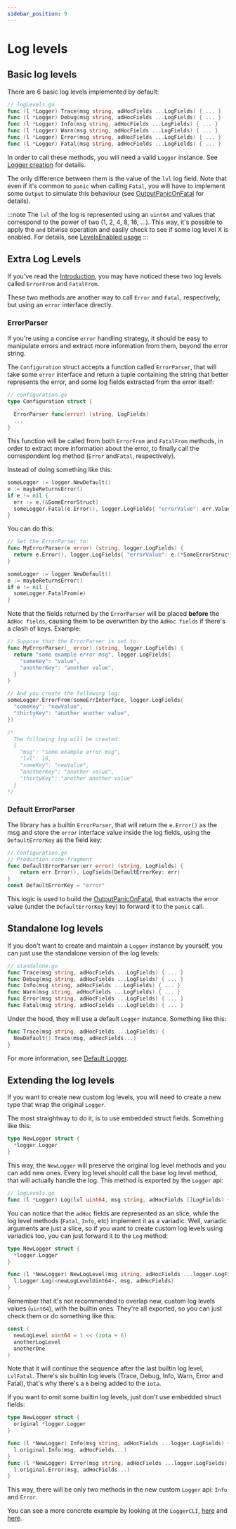 ```yaml
---
sidebar_position: 9
---
```


# Log levels

## Basic log levels

There are 6 basic log levels implemented by default:

```go
// logLevels.go
func (l *Logger) Trace(msg string, adHocFields ...LogFields) { ... }
func (l *Logger) Debug(msg string, adHocFields ...LogFields) { ... }
func (l *Logger) Info(msg string, adHocFields ...LogFields) { ... }
func (l *Logger) Warn(msg string, adHocFields ...LogFields) { ... }
func (l *Logger) Error(msg string, adHocFields ...LogFields) { ... }
func (l *Logger) Fatal(msg string, adHocFields ...LogFields) { ... }
```

In order to call these methods, you will need a valid `Logger` instance. See [Logger creation](logger_creation.md) for details.

The only difference between them is the value of the `lvl` log field. Note that even if it's common to `panic` when calling `Fatal`, you will have to implement some `Output` to simulate this behaviour (see [OutputPanicOnFatal](outputs.md#outputpaniconfatal) for details).

:::note
The `lvl` of the log is represented using an `uint64` and values that correspond to the power of two (1, 2, 4, 8, 16, ...). This way, it's possible to apply the `and` bitwise operation and easily check to see if some log level X is enabled. For details, see [LevelsEnabled usage](configuration.md#lvlsenabled-usage)
:::

## Extra Log Levels

If you've read the [Introduction](../intro.md), you may have noticed these two log levels called `ErrorFrom` and `FatalFrom`.

These two methods are another way to call `Error` and `Fatal`, respectively, but using an `error` interface directly.

### ErrorParser

If you're using a concise `error` handling strategy, it should be easy to manipulate errors and
extract more information from them, beyond the error string.

The `Configuration` struct accepts a function called `ErrorParser`, that will take some `error` interface and return a tuple containing the string that better represents the error, and some log fields extracted from the error itself:

```go
// configuration.go
type Configuration struct {
  ...
  ErrorParser func(error) (string, LogFields)
  ...
}
```

This function will be called from both `ErrorFrom` and `FatalFrom` methods, in order to extract more information about the error, to finally call the correspondent log method (`Error` and`Fatal`, respectively).

Instead of doing something like this:

```go
someLogger := logger.NewDefault()
e := maybeReturnsError()
if e != nil {
  err := e.(&SomeErrorStruct)
  someLogger.Fatal(e.Error(), logger.LogFields{ "errorValue": err.Value })
}
```

You can do this:
```go
// Set the ErrorParser to:
func MyErrorParser(e error) (string, logger.LogFields) {
  return e.Error(), logger.LogFields{ "errorValue": e.(*SomeErrorStruct).Value }
}

someLogger := logger.NewDefault()
e := maybeReturnsError()
if e != nil {
  someLogger.FatalFrom(e)
}
```

Note that the fields returned by the `ErrorParser` will be placed **before** the `AdHoc fields`, causing them to be overwritten by the `AdHoc fields` if there's a clash of keys. Example:

```go
// Suppose that the ErrorParser is set to:
func MyErrorParser(_ error) (string, logger.LogFields) {
  return "some example error msg", logger.LogFields{ 
    "someKey": "value", 
    "anotherKey": "another value",
  }
}

// And you create the following log:
someLogger.ErrorFrom(someErrInterface, logger.LogFields{ 
  "someKey": "newValue", 
  "thirtyKey": "another another value",
})

/*
  The following log will be created:
  {
    "msg": "some example error msg",
    "lvl": 16,
    "someKey": "newValue", 
    "anotherKey": "another value",
    "thirtyKey": "another another value"
  }
*/
```

### Default ErrorParser

The library has a builtin `ErrorParser`, that will return the `e.Error()` as the msg and store the `error` interface value inside the log fields, using the `DefaultErrorKey` as the field key:

```go
// configuration.go
// Production code-fragment
func DefaultErrorParser(err error) (string, LogFields) {
	return err.Error(), LogFields{DefaultErrorKey: err}
}
const DefaultErrorKey = "error"
```

This logic is used to build the [OutputPanicOnFatal](outputs.md#outputpaniconfatal), that extracts the error value (under the `DefaultErrorKey` key) to forward it to the `panic` call.

## Standalone log levels

If you don't want to create and maintain a `Logger` instance by yourself, you can just use the standalone version of the log levels:

```go
// standalone.go
func Trace(msg string, adHocFields ...LogFields) { ... }
func Debug(msg string, adHocFields ...LogFields) { ... }
func Info(msg string, adHocFields ...LogFields) { ... }
func Warn(msg string, adHocFields ...LogFields) { ... }
func Error(msg string, adHocFields ...LogFields) { ... }
func Fatal(msg string, adHocFields ...LogFields) { ... }
```

Under the hood, they will use a default `Logger` instance. Something like this:

```go
func Trace(msg string, adHocFields ...LogFields) {
  NewDefault().Trace(msg, adHocFields...)
}
```

For more information, see [Default Logger](logger_creation.md).

## Extending the log levels

If you want to create new custom log levels, you will need to create a new type that wrap the original `Logger`.

The most straightway to do it, is to use embedded struct fields. Something like this:

```go
type NewLogger struct {
  *logger.Logger
}
```

This way, the `NewLogger` will preserve the original log level methods and you can add new ones. Every log level should call the base log level method, that will actually handle the log. This method is exported by the `Logger` api:

```go
// logLevels.go
func (l *Logger) Log(lvl uint64, msg string, adHocFields []LogFields) { ... }
```

You can notice that the `adHoc` fields are represented as an slice, while the log level methods (`Fatal`, `Info`, etc) implement it as a variadic. Well, variadic arguments are just a slice, so if you want to create custom log levels using variadics too, you can just forward it to the `Log` method:

```go
type NewLogger struct {
  *logger.Logger
}

func (l *NewLogger) NewLogLevel(msg string, adHocFields ...logger.LogFields) {
  l.Logger.Log(<newLogLevelUint64>, msg, adHocFields)
}
```

Remember that it's not recommended to overlap new, custom log levels values (`uint64`), with the builtin ones. They're all exported, so you can just check them or do something like this:

```go
const (
  newLogLevel uint64 = 1 << (iota + 6)
  anotherLogLevel
  anotherOne
)
```

Note that it will continue the sequence after the last builtin log level, `LvlFatal`. There's six builtin log levels (Trace, Debug, Info, Warn, Error and Fatal), that's why there's a `6` being added to the `iota`.

If you want to omit some builtin log levels, just don't use embedded struct fields:

```go
type NewLogger struct {
  original *logger.Logger
}

func (l *NewLogger) Info(msg string, adHocFields ...logger.LogFields) {
  l.original.Info(msg, adHocFields...)
}
func (l *NewLogger) Error(msg string, adHocFields ...logger.LogFields) {
  l.original.Error(msg, adHocFields...)
}
```

This way, there will be only two methods in the new custom `Logger` api: `Info` and `Error`.

You can see a more concrete example by looking at the `LoggerCLI`, [here](https://github.com/mathbalduino/go-log/blob/main/loggerCLI/logLevels.go) and [here](https://github.com/mathbalduino/go-log/blob/79263810d94dd1f2d112727824d1c5256b27951b/loggerCLI/new.go#L9).
